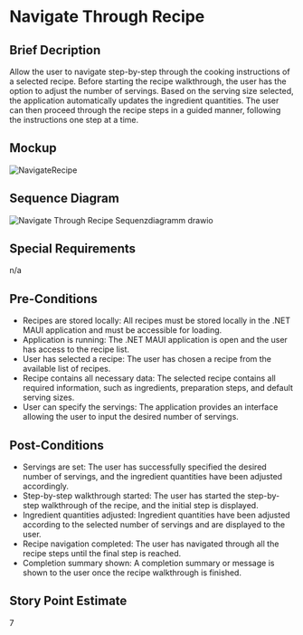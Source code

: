 # Navigate Through Recipe
## Brief Decription
Allow the user to navigate step-by-step through the cooking instructions of a selected recipe. Before starting the recipe walkthrough, the user has the option to adjust the number of servings. Based on the serving size selected, the application automatically updates the ingredient quantities. The user can then proceed through the recipe steps in a guided manner, following the instructions one step at a time.

## Mockup
![NavigateRecipe](https://github.com/user-attachments/assets/508fe8b1-67b2-4dd4-9183-84fdd3570596)

## Sequence Diagram
![Navigate Through Recipe Sequenzdiagramm drawio](https://github.com/user-attachments/assets/683c6d26-bc66-48d2-922d-03a593b4aa66)

## Special Requirements
n/a

## Pre-Conditions
* Recipes are stored locally: All recipes must be stored locally in the .NET MAUI application and must be accessible for loading.
* Application is running: The .NET MAUI application is open and the user has access to the recipe list.
* User has selected a recipe: The user has chosen a recipe from the available list of recipes.
* Recipe contains all necessary data: The selected recipe contains all required information, such as ingredients, preparation steps, and default serving sizes.
* User can specify the servings: The application provides an interface allowing the user to input the desired number of servings.

## Post-Conditions
* Servings are set: The user has successfully specified the desired number of servings, and the ingredient quantities have been adjusted accordingly.
* Step-by-step walkthrough started: The user has started the step-by-step walkthrough of the recipe, and the initial step is displayed.
* Ingredient quantities adjusted: Ingredient quantities have been adjusted according to the selected number of servings and are displayed to the user.
* Recipe navigation completed: The user has navigated through all the recipe steps until the final step is reached.
* Completion summary shown: A completion summary or message is shown to the user once the recipe walkthrough is finished.

## Story Point Estimate
7
